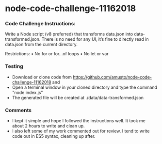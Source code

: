 # node-code-challenge-11162018

### Code Challenge Instructions:
Write a Node script (v8 preferred) that transforms data.json into data-transformed.json. There is no need for any UI, it’s fine to directly read in data.json from the current directory. 

Restrictions: 
•	No for or for…of loops 
•	No let or var

### Testing

* Download or clone code from https://github.com/amusto/node-code-challenge-11162018 and 
* Open a terminal window in your cloned directory and type the command "node index.js"
* The generated file will be created at ./data/data-transformed.json
 
 ### Comments
 * I kept it simple and hope I followed the instructions well. It took me about 2 hours to write and clean up.
 * I also left some of my work commented out for review. I tend to write code out in ES5 syntax, cleaning up after.
 